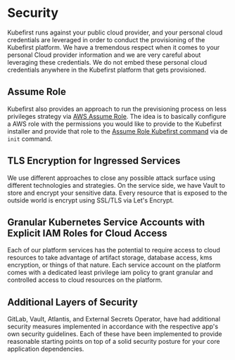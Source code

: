 # Security

Kubefirst runs against your public cloud provider, and your personal cloud credentials are leveraged in order to conduct the provisioning
of the Kubefirst platform. We have a tremendous respect when it comes to your personal Cloud provider information and we are very careful about 
leveraging these credentials. We do not embed these personal cloud credentials anywhere in the Kubefirst platform that gets provisioned.

## Assume Role
Kubefirst also provides an approach to run the previsioning process on less privileges strategy via 
[AWS Assume Role](https://docs.aws.amazon.com/STS/latest/APIReference/API_AssumeRole.html). The idea is to basically 
configure a AWS role with the permissions you would like to provide to the Kubefirst installer and provide that role to
the [Assume Role Kubefirst command](../tooling/kubefirst-cli.md) via de `init` command.

## TLS Encryption for Ingressed Services
We use different approaches to close any possible attack surface using different technologies and strategies. On the 
service side, we have Vault to store and encrypt your sensitive data. Every resource that is exposed to the outside 
world is encrypt using SSL/TLS via Let's Encrypt.

## Granular Kubernetes Service Accounts with Explicit IAM Roles for Cloud Access
Each of our platform services has the potential to require access to cloud resources to take advantage of artifact storage, database access, 
kms encryption, or things of that nature. Each service account on the platform comes with a dedicated least privilege iam policy to grant
granular and controlled access to cloud resources on the platform.

## Additional Layers of Security
GitLab, Vault, Atlantis, and External Secrets Operator, have had additional security measures implemented in accordance with the respective app's own security guidelines. Each of these have been implemented to provide reasonable starting points on top of a solid security posture for your core application dependencies.